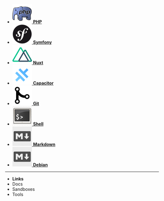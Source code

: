 - [![php logo](assets/logos/php.svg) **PHP**](/)
- [![sf logo](assets/logos/symfony.svg) **Symfony**](symfony.md)
- [![nuxt logo](assets/logos/nuxt.svg) **Nuxt**](nuxt.md)
- [![capacitor logo](assets/logos/capacitor.svg) **Capacitor**](capacitor.md)
- [![git logo](assets/logos/git.svg) **Git**](git.md)
- [![shell logo](assets/logos/shell.svg) **Shell**](shell.md)
- [![markdown logo](assets/logos/markdown.svg) **Markdown**](markdown.md)
- [![markdown logo](assets/logos/markdown.svg) **Debian**](debian.md)
---
- **Links**
- Docs
- Sandboxes
- Tools
